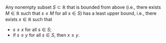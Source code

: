 Any nonempty subset $S \subset\mathbb{R}$ that is bounded from above (i.e., there exists $M \in \mathbb{R}$ such that $s \leq M$ for all $s \in S$) has a least upper bound, i.e., there exists $x \in \mathbb{R}$ such that 

- $s \leq x$ for all $s \in S$;
- if $s \leq y$ for all $s \in S$, then $x \leq y$.
